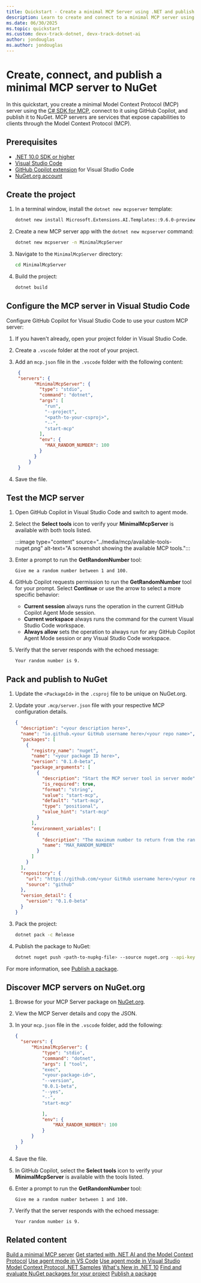 ```yaml
---
title: Quickstart - Create a minimal MCP Server using .NET and publish to NuGet
description: Learn to create and connect to a minimal MCP server using .NET and publish it to NuGet.
ms.date: 06/30/2025
ms.topic: quickstart
ms.custom: devx-track-dotnet, devx-track-dotnet-ai
author: jondouglas
ms.author: jondouglas
---
```


# Create, connect, and publish a minimal MCP server to NuGet

In this quickstart, you create a minimal Model Context Protocol (MCP) server using the [C# SDK for MCP](https://github.com/modelcontextprotocol/csharp-sdk), connect to it using GitHub Copilot, and publish it to NuGet. MCP servers are services that expose capabilities to clients through the Model Context Protocol (MCP).

## Prerequisites

- [.NET 10.0 SDK or higher](https://dotnet.microsoft.com/download/dotnet)
- [Visual Studio Code](https://code.visualstudio.com/)
- [GitHub Copilot extension](https://marketplace.visualstudio.com/items?itemName=GitHub.copilot) for Visual Studio Code
- [NuGet.org account](https://www.nuget.org/users/account/LogOn)

## Create the project

1. In a terminal window, install the `dotnet new mcpserver` template:

   ```bash
   dotnet new install Microsoft.Extensions.AI.Templates::9.6.0-preview.2.25310.2
   ```

2. Create a new MCP server app with the `dotnet new mcpserver` command:

   ```bash
   dotnet new mcpserver -n MinimalMcpServer
   ```

3. Navigate to the `MinimalMcpServer` directory:

   ```bash
   cd MinimalMcpServer
   ```

4. Build the project:

   ```bash
   dotnet build
   ```

## Configure the MCP server in Visual Studio Code

Configure GitHub Copilot for Visual Studio Code to use your custom MCP server:

1. If you haven't already, open your project folder in Visual Studio Code.
2. Create a `.vscode` folder at the root of your project.
3. Add an `mcp.json` file in the `.vscode` folder with the following content:

   ```json
    {
    "servers": {
          "MinimalMcpServer": {
            "type": "stdio",
            "command": "dotnet",
            "args": [
              "run",
              "--project",
              "<path-to-your-csproj>",
              "--",
              "start-mcp"
            ],
            "env": {
              "MAX_RANDOM_NUMBER": 100
            }
          }
        }
    }
   ```

4. Save the file.

## Test the MCP server

1. Open GitHub Copilot in Visual Studio Code and switch to agent mode.

2. Select the **Select tools** icon to verify your **MinimalMcpServer** is available with both tools listed.

    :::image type="content" source="../media/mcp/available-tools-nuget.png" alt-text="A screenshot showing the available MCP tools.":::

3. Enter a prompt to run the **GetRandomNumber** tool:

    ```console
    Give me a random number between 1 and 100.
    ```

4. GitHub Copilot requests permission to run the **GetRandomNumber** tool for your prompt. Select **Continue** or use the arrow to select a more specific behavior:

    - **Current session** always runs the operation in the current GitHub Copilot Agent Mode session.
    - **Current workspace** always runs the command for the current Visual Studio Code workspace.
    - **Always allow** sets the operation to always run for any GitHub Copilot Agent Mode session or any Visual Studio Code workspace.

5. Verify that the server responds with the echoed message:

    ```output
    Your random number is 9.
    ```

## Pack and publish to NuGet

1. Update the `<PackageId>` in the `.csproj` file to be unique on NuGet.org.

2. Update your `.mcp/server.json` file with your respective MCP configuration details.

    ```json
    {
      "description": "<your description here>",
      "name": "io.github.<your GitHub username here>/<your repo name>",
      "packages": [
        {
          "registry_name": "nuget",
          "name": "<your package ID here>",
          "version": "0.1.0-beta",
          "package_arguments": [
            {
              "description": "Start the MCP server tool in server mode",
              "is_required": true,
              "format": "string",
              "value": "start-mcp",
              "default": "start-mcp",
              "type": "positional",
              "value_hint": "start-mcp"
            }
          ],
          "environment_variables": [
            {
              "description": "The maximum number to return from the random number generator",
              "name": "MAX_RANDOM_NUMBER"
            }
          ]
        }
      ],
      "repository": {
        "url": "https://github.com/<your GitHub username here>/<your repo name>",
        "source": "github"
      },
      "version_detail": {
        "version": "0.1.0-beta"
      }
    }
    ```

3. Pack the project:

    ```bash
    dotnet pack -c Release
    ```

4. Publish the package to NuGet:

    ```bash
    dotnet nuget push <path-to-nupkg-file> --source nuget.org --api-key <your-api-key>
    ```

For more information, see [Publish a package](/nuget/nuget-org/publish-a-package).

## Discover MCP servers on NuGet.org

1. Browse for your MCP Server package on [NuGet.org](https://www.nuget.org/packages?q=&includeComputedFrameworks=true&packagetype=mcpserver&prerel=true&sortby=relevance).

2. View the MCP Server details and copy the JSON.

3. In your `mcp.json` file in the `.vscode` folder, add the following:

    ```json
    {   
      "servers": {
          "MinimalMcpServer": {
              "type": "stdio",
              "command": "dotnet",
              "args": [ "tool",
              "exec",
              "<your-package-id>",
              "--version",
              "0.0.1-beta",
              "--yes",
              "--",
              "start-mcp"

              ],
              "env": {
                  "MAX_RANDOM_NUMBER": 100
              }
          }
      }
    }
    ```

4. Save the file.

5. In GitHub Copilot, select the **Select tools** icon to verify your **MinimalMcpServer** is available with the tools listed.

6. Enter a prompt to run the **GetRandomNumber** tool:

    ```console
    Give me a random number between 1 and 100.
    ```

7. Verify that the server responds with the echoed message:

    ```output
    Your random number is 9.
    ```

## Related content

[Build a minimal MCP server](build-mcp-server.md)
[Get started with .NET AI and the Model Context Protocol](../get-started-mcp.md)
[Use agent mode in VS Code](https://code.visualstudio.com/docs/copilot/chat/chat-agent-mode)
[Use agent mode in Visual Studio](/visualstudio/ide/copilot-agent-mode)
[Model Context Protocol .NET Samples](https://github.com/microsoft/mcp-dotnet-samples)
[What's New in .NET 10](../../core/whats-new/dotnet-10/overview.md)
[Find and evaluate NuGet packages for your project](/nuget/consume-packages/finding-and-choosing-packages)
[Publish a package](/nuget/nuget-org/publish-a-package)

